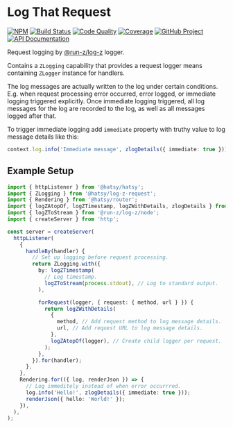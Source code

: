 # Log That Request

[![NPM][npm-image]][npm-url]
[![Build Status][build-status-img]][build-status-link]
[![Code Quality][quality-img]][quality-link]
[![Coverage][coverage-img]][coverage-link]
[![GitHub Project][github-image]][github-url]
[![API Documentation][api-docs-image]][api documentation]

Request logging by [@run-z/log-z] logger.

Contains a `ZLogging` capability that provides a request logger means containing `ZLogger` instance for handlers.

The log messages are actually written to the log under certain conditions. E.g. when request processing error
occurred, error logged, or immediate logging triggered explicitly. Once immediate logging triggered, all log
messages for the log are recorded to the log, as well as all messages logged after that.

To trigger immediate logging add `immediate` property with truthy value to log message details like this:

```typescript
context.log.info('Immediate message', zlogDetails({ immediate: true }));
```

[npm-image]: https://img.shields.io/npm/v/@hatsy/log-z-request.svg?logo=npm
[npm-url]: https://www.npmjs.com/package/@hatsy/log-z-request
[build-status-img]: https://github.com/hatsyjs/log-z-request/workflows/Build/badge.svg
[build-status-link]: https://github.com/hatsyjs/log-z-request/actions?query=workflow:Build
[quality-img]: https://app.codacy.com/project/badge/Grade/92ac3a82e01347aaa57cb858a3e0811c
[quality-link]: https://www.codacy.com/gh/hatsyjs/log-z-request/dashboard?utm_source=github.com&utm_medium=referral&utm_content=hatsyjs/log-z-request&utm_campaign=Badge_Grade
[coverage-img]: https://app.codacy.com/project/badge/Coverage/92ac3a82e01347aaa57cb858a3e0811c
[coverage-link]: https://www.codacy.com/gh/hatsyjs/log-z-request/dashboard?utm_source=github.com&utm_medium=referral&utm_content=hatsyjs/log-z-request&utm_campaign=Badge_Coverage
[github-image]: https://img.shields.io/static/v1?logo=github&label=GitHub&message=project&color=informational
[github-url]: https://github.com/hatsyjs/log-z-request
[api-docs-image]: https://img.shields.io/static/v1?logo=typescript&label=API&message=docs&color=informational
[api documentation]: https://hatsyjs.github.io/log-z-request
[@run-z/log-z]: https://www.npmjs.com/package/@run-z/log-z

## Example Setup

```typescript
import { httpListener } from '@hatsy/hatsy';
import { ZLogging } from '@hatsy/log-z-request';
import { Rendering } from '@hatsy/router';
import { logZAtopOf, logZTimestamp, logZWithDetails, zlogDetails } from '@run-z/log-z';
import { logZToStream } from '@run-z/log-z/node';
import { createServer } from 'http';

const server = createServer(
  httpListener(
    {
      handleBy(handler) {
        // Set up logging before request processing.
        return ZLogging.with({
          by: logZTimestamp(
            // Log timestamp.
            logZToStream(process.stdout), // Log to standard output.
          ),

          forRequest(logger, { request: { method, url } }) {
            return logZWithDetails(
              {
                method, // Add request method to log message details.
                url, // Add request URL to log message details.
              },
              logZAtopOf(logger), // Create child logger per request.
            );
          },
        }).for(handler);
      },
    },
    Rendering.for(({ log, renderJson }) => {
      // Log immeditely instead of when error occurrred.
      log.info('Hello!', zlogDetails({ immediate: true }));
      renderJson({ hello: 'World!' });
    }),
  ),
);
```
